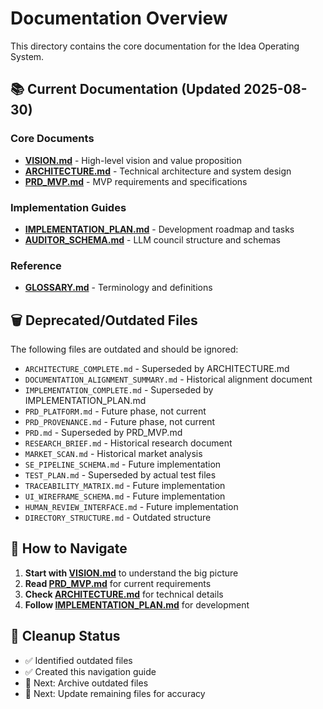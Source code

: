 # Documentation Overview

This directory contains the core documentation for the Idea Operating System.

## 📚 Current Documentation (Updated 2025-08-30)

### Core Documents
- **[VISION.md](./VISION.md)** - High-level vision and value proposition
- **[ARCHITECTURE.md](./ARCHITECTURE.md)** - Technical architecture and system design
- **[PRD_MVP.md](./PRD_MVP.md)** - MVP requirements and specifications

### Implementation Guides
- **[IMPLEMENTATION_PLAN.md](./IMPLEMENTATION_PLAN.md)** - Development roadmap and tasks
- **[AUDITOR_SCHEMA.md](./AUDITOR_SCHEMA.md)** - LLM council structure and schemas

### Reference
- **[GLOSSARY.md](./GLOSSARY.md)** - Terminology and definitions

## 🗑️ Deprecated/Outdated Files

The following files are outdated and should be ignored:
- `ARCHITECTURE_COMPLETE.md` - Superseded by ARCHITECTURE.md
- `DOCUMENTATION_ALIGNMENT_SUMMARY.md` - Historical alignment document
- `IMPLEMENTATION_COMPLETE.md` - Superseded by IMPLEMENTATION_PLAN.md
- `PRD_PLATFORM.md` - Future phase, not current
- `PRD_PROVENANCE.md` - Future phase, not current
- `PRD.md` - Superseded by PRD_MVP.md
- `RESEARCH_BRIEF.md` - Historical research document
- `MARKET_SCAN.md` - Historical market analysis
- `SE_PIPELINE_SCHEMA.md` - Future implementation
- `TEST_PLAN.md` - Superseded by actual test files
- `TRACEABILITY_MATRIX.md` - Future implementation
- `UI_WIREFRAME_SCHEMA.md` - Future implementation
- `HUMAN_REVIEW_INTERFACE.md` - Future implementation
- `DIRECTORY_STRUCTURE.md` - Outdated structure

## 📖 How to Navigate

1. **Start with [VISION.md](./VISION.md)** to understand the big picture
2. **Read [PRD_MVP.md](./PRD_MVP.md)** for current requirements
3. **Check [ARCHITECTURE.md](./ARCHITECTURE.md)** for technical details
4. **Follow [IMPLEMENTATION_PLAN.md](./IMPLEMENTATION_PLAN.md)** for development

## 🧹 Cleanup Status

- ✅ Identified outdated files
- ✅ Created this navigation guide
- 🔄 Next: Archive outdated files
- 🔄 Next: Update remaining files for accuracy